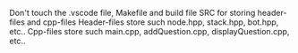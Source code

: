 Don't touch the .vscode file, Makefile and build file
SRC for storing header-files and cpp-files
Header-files store such node.hpp, stack.hpp, bot.hpp, etc..
Cpp-files store such main.cpp, addQuestion.cpp, displayQuestion.cpp, etc..